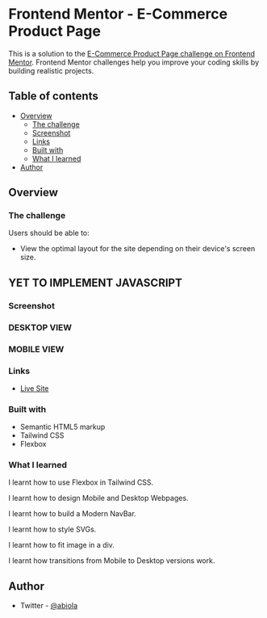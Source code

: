 # Frontend Mentor - E-Commerce Product Page

This is a solution to the [E-Commerce Product Page challenge on Frontend Mentor](https://www.frontendmentor.io/challenges/ecommerce-product-page-UPsZ9MJp6). 
Frontend Mentor challenges help you improve your coding skills by building realistic projects. 

## Table of contents

- [Overview](#overview)
  - [The challenge](#the-challenge)
  - [Screenshot](#screenshot)
  - [Links](#links)
  - [Built with](#built-with)
  - [What I learned](#what-i-learned)
- [Author](#author)

## Overview

### The challenge

Users should be able to:

- View the optimal layout for the site depending on their device's screen size.
<div>
  <h2> YET TO IMPLEMENT JAVASCRIPT </h2>
</div>

### Screenshot

<p align="center">
 <h3>DESKTOP VIEW</h3>
<!-- <img src="https://github.com/bheelz/Testimonials-Grid-Section/blob/main/design/Desktop.png"> -->
</p>


<p align="center">
 <h3>MOBILE VIEW</h3>
<!-- <img src="https://github.com/bheelz/Testimonials-Grid-Section/blob/main/design/Mobile.png"> -->
</p>

### Links
- [Live Site](https://bheelz.github.io/E-Commerce-Product-Page/)

### Built with

- Semantic HTML5 markup
- Tailwind CSS
- Flexbox

### What I learned

<p> I learnt how to use Flexbox in Tailwind CSS. </p>
<p> I learnt how to design Mobile and Desktop Webpages. </p>
<p> I learnt how to build a Modern NavBar. </p>
<p> I learnt how to style SVGs. </p>
<p> I learnt how to fit image in a div. </p>
<p> I learnt how transitions from Mobile to Desktop versions work. </p>

## Author

- Twitter - [@abioIa](https://www.twitter.com/abioIa)

